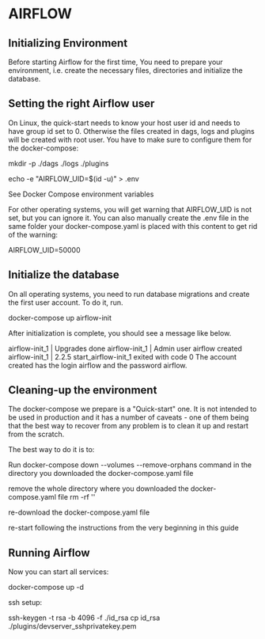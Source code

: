 # AIRFLOW

## Initializing Environment

Before starting Airflow for the first time, You need to prepare your environment, i.e. create the necessary files, directories and initialize the database.

## Setting the right Airflow user

On Linux, the quick-start needs to know your host user id and needs to have group id set to 0. Otherwise the files created in dags, logs and plugins will be created with root user. You have to make sure to configure them for the docker-compose:

mkdir -p ./dags ./logs ./plugins

echo -e "AIRFLOW_UID=$(id -u)" > .env

See Docker Compose environment variables

For other operating systems, you will get warning that AIRFLOW_UID is not set, but you can ignore it. You can also manually create the .env file in the same folder your docker-compose.yaml is placed with this content to get rid of the warning:

AIRFLOW_UID=50000

## Initialize the database
On all operating systems, you need to run database migrations and create the first user account. To do it, run.

docker-compose up airflow-init

After initialization is complete, you should see a message like below.

airflow-init_1       | Upgrades done
airflow-init_1       | Admin user airflow created
airflow-init_1       | 2.2.5
start_airflow-init_1 exited with code 0
The account created has the login airflow and the password airflow.

##  Cleaning-up the environment
The docker-compose we prepare is a "Quick-start" one. It is not intended to be used in production and it has a number of caveats - one of them being that the best way to recover from any problem is to clean it up and restart from the scratch.

The best way to do it is to:

Run docker-compose down --volumes --remove-orphans command in the directory you downloaded the docker-compose.yaml file

remove the whole directory where you downloaded the docker-compose.yaml file rm -rf '<DIRECTORY>'

re-download the docker-compose.yaml file

re-start following the instructions from the very beginning in this guide

## Running Airflow
Now you can start all services:

docker-compose up -d

ssh setup:

  ssh-keygen -t rsa -b 4096 -f ./id_rsa
  cp id_rsa ./plugins/devserver_sshprivatekey.pem


